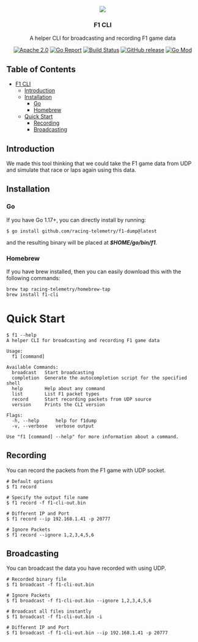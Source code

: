 <p align="center">
  <img src="https://www.ardanlabs.com/images/gopher-kart/vector-to-pixel.png"/>
  <h3 align="center">F1 CLI</h3>
  <p align="center">A helper CLI for broadcasting and recording F1 game data</p>
  <p align="center">
  <a href="https://opensource.org/licenses/Apache-2.0"><img src="https://img.shields.io/badge/License-Apache%202.0-blue.svg" alt="Apache 2.0"></a>
  <a href="https://goreportcard.com/report/github.com/racing-telemetry/f1-cli"><img src="https://goreportcard.com/badge/github.com/racing-telemetry/f1-cli" alt="Go Report"></a>
  <a href="https://github.com/racing-telemetry/f1-cli/actions?workflow=test"><img src="https://img.shields.io/github/workflow/status/racing-telemetry/f1-cli/release" alt="Build Status"></a>
  <a href="https://github.com/racing-telemetry/f1-cli/releases/latest"><img src="https://img.shields.io/github/release/racing-telemetry/f1-cli.svg" alt="GitHub release"></a>
  <a href="https://github.com/racing-telemetry/f1-cli/"><img src="https://img.shields.io/github/go-mod/go-version/racing-telemetry/f1-cli" alt="Go Mod"></a>
</p>

## Table of Contents

- [F1 CLI](#f1-cli)
    - [Introduction](#introduction)
    - [Installation](#installation)
      - [Go](#go)
      - [Homebrew](#homebrew)
    - [Quick Start](#quick-start)
      - [Recording](#recording)
      - [Broadcasting](#broadcasting)

## Introduction

We made this tool thinking that we could take the F1 game data from UDP and simulate that race or laps again using this
data.

## Installation

### Go

If you have Go 1.17+, you can directly install by running:

```shell
$ go install github.com/racing-telemetry/f1-dump@latest
```

and the resulting binary will be placed at **_$HOME/go/bin/f1_**.

### Homebrew

If you have brew installed, then you can easily download this with the following commands:

```shell
brew tap racing-telemetry/homebrew-tap
brew install f1-cli
```

# Quick Start
```shell
$ f1 --help
A helper CLI for broadcasting and recording F1 game data

Usage:
  f1 [command]

Available Commands:
  broadcast   Start broadcasting
  completion  Generate the autocompletion script for the specified shell
  help        Help about any command
  list        List F1 packet types
  record      Start recording packets from UDP source
  version     Prints the CLI version

Flags:
  -h, --help      help for f1dump
  -v, --verbose   verbose output

Use "f1 [command] --help" for more information about a command.
```

## Recording

You can record the packets from the F1 game with UDP socket.

```shell
# Default options
$ f1 record

# Specify the output file name
$ f1 record -f f1-cli-out.bin

# Different IP and Port
$ f1 record --ip 192.168.1.41 -p 20777

# Ignore Packets
$ f1 record --ignore 1,2,3,4,5,6
```

## Broadcasting

You can broadcast the data you have recorded with using UDP. 

```shell
# Recorded binary file
$ f1 broadcast -f f1-cli-out.bin

# Ignore Packets
$ f1 broadcast -f f1-cli-out.bin --ignore 1,2,3,4,5,6

# Broadcast all files instantly
$ f1 broadcast -f f1-cli-out.bin -i

# Different IP and Port
$ f1 broadcast -f f1-cli-out.bin --ip 192.168.1.41 -p 20777
```